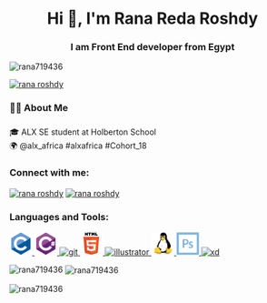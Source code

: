 <h1 align="center">Hi 👋, I'm Rana Reda Roshdy</h1>
<h3 align="center">I am Front End developer from Egypt</h3>

<p align="left"> <img src="https://komarev.com/ghpvc/?username=rana719436&label=Profile%20views&color=0e75b6&style=flat" alt="rana719436" /> </p>

<p align="left"> <a href="https://twitter.com/rana roshdy" target="blank"><img src="https://img.shields.io/twitter/follow/rana roshdy?logo=twitter&style=for-the-badge" alt="rana roshdy" /></a> </p>
<h3 align="left">👩‍💻  About Me</h3>

###

<p align="left">🎓 ALX SE student at Holberton School<br>🌍 @alx_africa #alxafrica #Cohort_18</p>

<h3 align="left">Connect with me:</h3>
<p align="left">
<a href="https://twitter.com/rana roshdy" target="blank"><img align="center" src="https://raw.githubusercontent.com/rahuldkjain/github-profile-readme-generator/master/src/images/icons/Social/twitter.svg" alt="rana roshdy" height="30" width="40" /></a>
<a href="https://linkedin.com/in/rana roshdy" target="blank"><img align="center" src="https://raw.githubusercontent.com/rahuldkjain/github-profile-readme-generator/master/src/images/icons/Social/linked-in-alt.svg" alt="rana roshdy" height="30" width="40" /></a>
</p>

<h3 align="left">Languages and Tools:</h3>
<p align="left"> <a href="https://www.cprogramming.com/" target="_blank" rel="noreferrer"> <img src="https://raw.githubusercontent.com/devicons/devicon/master/icons/c/c-original.svg" alt="c" width="40" height="40"/> </a> <a href="https://www.w3schools.com/cs/" target="_blank" rel="noreferrer"> <img src="https://raw.githubusercontent.com/devicons/devicon/master/icons/csharp/csharp-original.svg" alt="csharp" width="40" height="40"/> </a> <a href="https://git-scm.com/" target="_blank" rel="noreferrer"> <img src="https://www.vectorlogo.zone/logos/git-scm/git-scm-icon.svg" alt="git" width="40" height="40"/> </a> <a href="https://www.w3.org/html/" target="_blank" rel="noreferrer"> <img src="https://raw.githubusercontent.com/devicons/devicon/master/icons/html5/html5-original-wordmark.svg" alt="html5" width="40" height="40"/> </a> <a href="https://www.adobe.com/in/products/illustrator.html" target="_blank" rel="noreferrer"> <img src="https://www.vectorlogo.zone/logos/adobe_illustrator/adobe_illustrator-icon.svg" alt="illustrator" width="40" height="40"/> </a> <a href="https://www.linux.org/" target="_blank" rel="noreferrer"> <img src="https://raw.githubusercontent.com/devicons/devicon/master/icons/linux/linux-original.svg" alt="linux" width="40" height="40"/> </a> <a href="https://www.photoshop.com/en" target="_blank" rel="noreferrer"> <img src="https://raw.githubusercontent.com/devicons/devicon/master/icons/photoshop/photoshop-line.svg" alt="photoshop" width="40" height="40"/> </a> <a href="https://www.adobe.com/products/xd.html" target="_blank" rel="noreferrer"> <img src="https://cdn.worldvectorlogo.com/logos/adobe-xd.svg" alt="xd" width="40" height="40"/> </a> </p>

<p><img align="left" src="https://github-readme-stats.vercel.app/api/top-langs?username=rana719436&show_icons=true&locale=en&layout=compact" alt="rana719436" /></p>

<p>&nbsp;<img align="center" src="https://github-readme-stats.vercel.app/api?username=rana719436&show_icons=true&locale=en" alt="rana719436" /></p>

<p><img align="center" src="https://github-readme-streak-stats.herokuapp.com/?user=rana719436&" alt="rana719436" /></p>

